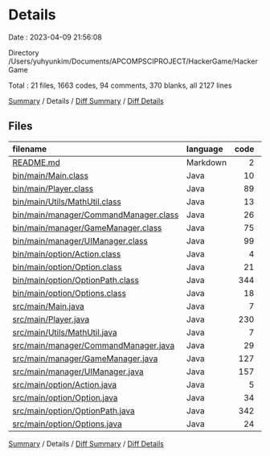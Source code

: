 # Details

Date : 2023-04-09 21:56:08

Directory /Users/yuhyunkim/Documents/APCOMPSCIPROJECT/HackerGame/HackerGame

Total : 21 files,  1663 codes, 94 comments, 370 blanks, all 2127 lines

[Summary](results.md) / Details / [Diff Summary](diff.md) / [Diff Details](diff-details.md)

## Files
| filename | language | code | comment | blank | total |
| :--- | :--- | ---: | ---: | ---: | ---: |
| [README.md](/README.md) | Markdown | 2 | 0 | 1 | 3 |
| [bin/main/Main.class](/bin/main/Main.class) | Java | 10 | 0 | 0 | 10 |
| [bin/main/Player.class](/bin/main/Player.class) | Java | 89 | 12 | 0 | 101 |
| [bin/main/Utils/MathUtil.class](/bin/main/Utils/MathUtil.class) | Java | 13 | 0 | 0 | 13 |
| [bin/main/manager/CommandManager.class](/bin/main/manager/CommandManager.class) | Java | 26 | 0 | 0 | 26 |
| [bin/main/manager/GameManager.class](/bin/main/manager/GameManager.class) | Java | 75 | 0 | 1 | 76 |
| [bin/main/manager/UIManager.class](/bin/main/manager/UIManager.class) | Java | 99 | 0 | 3 | 102 |
| [bin/main/option/Action.class](/bin/main/option/Action.class) | Java | 4 | 0 | 1 | 5 |
| [bin/main/option/Option.class](/bin/main/option/Option.class) | Java | 21 | 0 | 0 | 21 |
| [bin/main/option/OptionPath.class](/bin/main/option/OptionPath.class) | Java | 344 | 0 | 1 | 345 |
| [bin/main/option/Options.class](/bin/main/option/Options.class) | Java | 18 | 0 | 0 | 18 |
| [src/main/Main.java](/src/main/Main.java) | Java | 7 | 0 | 3 | 10 |
| [src/main/Player.java](/src/main/Player.java) | Java | 230 | 1 | 76 | 307 |
| [src/main/Utils/MathUtil.java](/src/main/Utils/MathUtil.java) | Java | 7 | 0 | 2 | 9 |
| [src/main/manager/CommandManager.java](/src/main/manager/CommandManager.java) | Java | 29 | 0 | 9 | 38 |
| [src/main/manager/GameManager.java](/src/main/manager/GameManager.java) | Java | 127 | 0 | 44 | 171 |
| [src/main/manager/UIManager.java](/src/main/manager/UIManager.java) | Java | 157 | 2 | 48 | 207 |
| [src/main/option/Action.java](/src/main/option/Action.java) | Java | 5 | 0 | 2 | 7 |
| [src/main/option/Option.java](/src/main/option/Option.java) | Java | 34 | 0 | 9 | 43 |
| [src/main/option/OptionPath.java](/src/main/option/OptionPath.java) | Java | 342 | 79 | 162 | 583 |
| [src/main/option/Options.java](/src/main/option/Options.java) | Java | 24 | 0 | 8 | 32 |

[Summary](results.md) / Details / [Diff Summary](diff.md) / [Diff Details](diff-details.md)